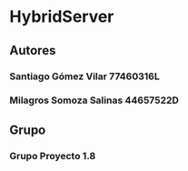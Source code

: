 # HybridServer
## Autores
### Santiago Gómez Vilar	77460316L
### Milagros Somoza Salinas 44657522D
## Grupo
### Grupo Proyecto 1.8